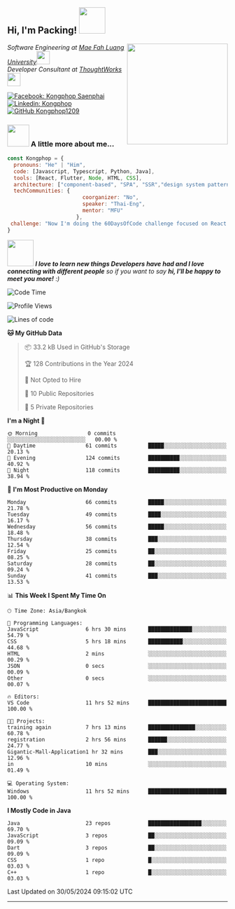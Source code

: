 <h2> Hi, I'm Packing! <img src="https://media.giphy.com/media/mGcNjsfWAjY5AEZNw6/giphy.gif" width="60"></h2>
<img align='right' src="https://media.giphy.com/media/ieyl9zmCjO4b4t6qoY/giphy.gif" width="230">
<p><em>Software Engineering at <a href="http://www.unb.br">Mae Fah Luang University</a><img src="https://media.giphy.com/media/fYSnHlufseco8Fh93Z/giphy.gif" width="30"></br>Developer Consultant at <a href="https://www.thoughtworks.com">ThoughtWorks</a><img src="https://media.giphy.com/media/WUlplcMpOCEmTGBtBW/giphy.gif" width="30"> 
</em></p>

[![Facebook: Kongphop Saenphai](https://img.shields.io/badge/-Kongphop%20Saenphai-1877F2?style=flat-square&logo=facebook&logoColor=white&link=https://www.facebook.com/profile.php?id=100009078336515)](https://www.facebook.com/profile.php?id=100009078336515)
[![Linkedin: Kongphop](https://img.shields.io/badge/-Kongphop-blue?style=flat-square&logo=Linkedin&logoColor=white&link=https://www.linkedin.com/in/kongphop-saenphai-34a557288/)](https://www.linkedin.com/in/kongphop-saenphai-34a557288/)
[![GitHub Kongphop1209](https://img.shields.io/github/followers/Kongphop1209?label=follow&style=social)](https://github.com/kongphop1209)


### <img src="https://media.giphy.com/media/VgCDAzcKvsR6OM0uWg/giphy.gif" width="50"> A little more about me...  

```javascript
const Kongphop = {
  pronouns: "He" | "Him",
  code: [Javascript, Typescript, Python, Java],
  tools: [React, Flutter, Node, HTML, CSS],
  architecture: ["component-based", "SPA", "SSR","design system pattern"],
  techCommunities: {
                        coorganizer: "No",
                        speaker: "Thai-Eng",
                        mentor: "MFU"
                      },
 challenge: "Now I'm doing the 60DaysOfCode challenge focused on React and Mobile App"
}
```

<img src="https://media.giphy.com/media/LnQjpWaON8nhr21vNW/giphy.gif" width="60"> <em><b>I love to learn new things Developers have had and I love connecting with different people</b> so if you want to say <b>hi, I'll be happy to meet you more!</b> :)</em>

<!--START_SECTION:waka-->
![Code Time](http://img.shields.io/badge/Code%20Time-18%20hrs%2059%20mins-blue)

![Profile Views](http://img.shields.io/badge/Profile%20Views-14-blue)

![Lines of code](https://img.shields.io/badge/From%20Hello%20World%20I%27ve%20Written-2.3%20million%20lines%20of%20code-blue)

**🐱 My GitHub Data** 

> 📦 33.2 kB Used in GitHub's Storage 
 > 
> 🏆 128 Contributions in the Year 2024
 > 
> 🚫 Not Opted to Hire
 > 
> 📜 10 Public Repositories 
 > 
> 🔑 5 Private Repositories 
 > 
**I'm a Night 🦉** 

```text
🌞 Morning                0 commits           ░░░░░░░░░░░░░░░░░░░░░░░░░   00.00 % 
🌆 Daytime                61 commits          █████░░░░░░░░░░░░░░░░░░░░   20.13 % 
🌃 Evening                124 commits         ██████████░░░░░░░░░░░░░░░   40.92 % 
🌙 Night                  118 commits         ██████████░░░░░░░░░░░░░░░   38.94 % 
```
📅 **I'm Most Productive on Monday** 

```text
Monday                   66 commits          █████░░░░░░░░░░░░░░░░░░░░   21.78 % 
Tuesday                  49 commits          ████░░░░░░░░░░░░░░░░░░░░░   16.17 % 
Wednesday                56 commits          █████░░░░░░░░░░░░░░░░░░░░   18.48 % 
Thursday                 38 commits          ███░░░░░░░░░░░░░░░░░░░░░░   12.54 % 
Friday                   25 commits          ██░░░░░░░░░░░░░░░░░░░░░░░   08.25 % 
Saturday                 28 commits          ██░░░░░░░░░░░░░░░░░░░░░░░   09.24 % 
Sunday                   41 commits          ███░░░░░░░░░░░░░░░░░░░░░░   13.53 % 
```


📊 **This Week I Spent My Time On** 

```text
🕑︎ Time Zone: Asia/Bangkok

💬 Programming Languages: 
JavaScript               6 hrs 30 mins       ██████████████░░░░░░░░░░░   54.79 % 
CSS                      5 hrs 18 mins       ███████████░░░░░░░░░░░░░░   44.68 % 
HTML                     2 mins              ░░░░░░░░░░░░░░░░░░░░░░░░░   00.29 % 
JSON                     0 secs              ░░░░░░░░░░░░░░░░░░░░░░░░░   00.09 % 
Other                    0 secs              ░░░░░░░░░░░░░░░░░░░░░░░░░   00.07 % 

🔥 Editors: 
VS Code                  11 hrs 52 mins      █████████████████████████   100.00 % 

🐱‍💻 Projects: 
training again           7 hrs 13 mins       ███████████████░░░░░░░░░░   60.78 % 
registration             2 hrs 56 mins       ██████░░░░░░░░░░░░░░░░░░░   24.77 % 
Gigantic-Mall-Application1 hr 32 mins        ███░░░░░░░░░░░░░░░░░░░░░░   12.96 % 
in                       10 mins             ░░░░░░░░░░░░░░░░░░░░░░░░░   01.49 % 

💻 Operating System: 
Windows                  11 hrs 52 mins      █████████████████████████   100.00 % 
```

**I Mostly Code in Java** 

```text
Java                     23 repos            █████████████████░░░░░░░░   69.70 % 
JavaScript               3 repos             ██░░░░░░░░░░░░░░░░░░░░░░░   09.09 % 
Dart                     3 repos             ██░░░░░░░░░░░░░░░░░░░░░░░   09.09 % 
CSS                      1 repo              █░░░░░░░░░░░░░░░░░░░░░░░░   03.03 % 
C++                      1 repo              █░░░░░░░░░░░░░░░░░░░░░░░░   03.03 % 
```




 Last Updated on 30/05/2024 09:15:02 UTC
<!--END_SECTION:waka-->


---


